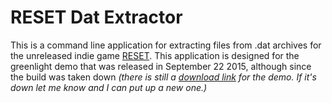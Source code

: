 # RESET Dat Extractor
This is a command line application for extracting files from .dat archives for the unreleased indie game [RESET](http://reset-game.net/). This application is designed for the greenlight demo that was released in September 22 2015, although since the build was taken down *(there is still a [download link](http://www.mediafire.com/file/ebx4y2ixaeopnxp/Reset_Greenlight_Demo_0.4.exe/file) for the demo. If it's down let me know and I can put up a new one.)*
